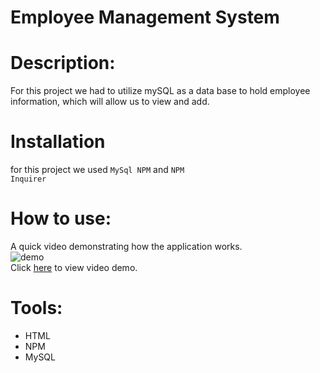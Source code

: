 # Employee Management System


# Description: 
For this project we had to utilize mySQL as a data base to hold employee information, which will allow us to view and add. 

# Installation 
for this project we used 
<code>MySql NPM</code> and 
<code>NPM Inquirer</code>


# How to use: 
  A quick video demonstrating how the application works. <br>
  ![demo](https://github.com/chavelyo3/EmployeeManagementSystem/blob/main/Assets/employmentManagment.gif?raw=true)<br>
  Click [here](https://drive.google.com/file/d/1DwEFGDAvHsgxlr3C3KbRNiLXkMUy7gTH/view) to view video demo. <br>



# Tools: 
* HTML 
* NPM 
* MySQL